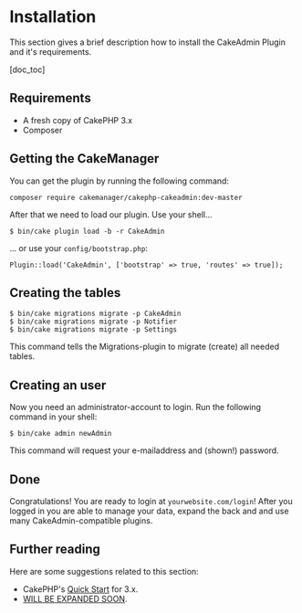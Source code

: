 Installation
============

This section gives a brief description how to install the CakeAdmin Plugin and it's requirements.

[doc_toc]

Requirements
------------

- A fresh copy of CakePHP 3.x
- Composer

Getting the CakeManager
-----------------------

You can get the plugin by running the following command:

    composer require cakemanager/cakephp-cakeadmin:dev-master

After that we need to load our plugin.
Use your shell...

    $ bin/cake plugin load -b -r CakeAdmin
    
... or use your `config/bootstrap.php`:

    Plugin::load('CakeAdmin', ['bootstrap' => true, 'routes' => true]);

Creating the tables
-------------------

    $ bin/cake migrations migrate -p CakeAdmin
    $ bin/cake migrations migrate -p Notifier
    $ bin/cake migrations migrate -p Settings
    
This command tells the Migrations-plugin to migrate (create) all needed tables.

Creating an user
----------------

Now you need an administrator-account to login. Run the following command in your shell:

    $ bin/cake admin newAdmin
    
This command will request your e-mailaddress and (shown!) password.

Done
----

Congratulations! You are ready to login at `yourwebsite.com/login`! After you logged in you are able to manage your 
data, expand the back and and use many CakeAdmin-compatible plugins.

Further reading
---------------

Here are some suggestions related to this section:

- CakePHP's [Quick Start](http://book.cakephp.org/3.0/en/quickstart.html) for 3.x.
- [WILL BE EXPANDED SOON]().